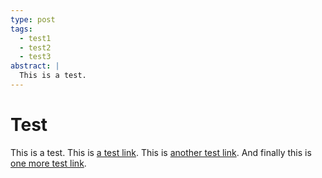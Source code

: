 ```yaml
---
type: post
tags:
  - test1
  - test2
  - test3
abstract: |
  This is a test.
---
```


# Test

This is a test. This is [a test link](https://www.google.com). This is [another test link](https://www.google.com). And finally this is [one more test link](https://www.github.com).

